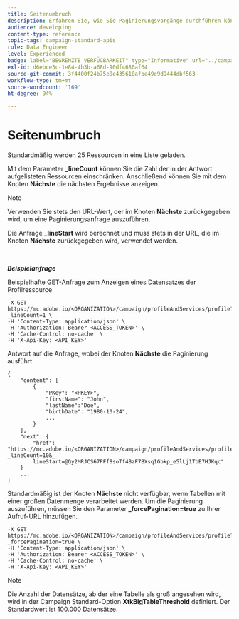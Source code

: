 ```yaml
---
title: Seitenumbruch
description: Erfahren Sie, wie Sie Paginierungsvorgänge durchführen können.
audience: developing
content-type: reference
topic-tags: campaign-standard-apis
role: Data Engineer
level: Experienced
badge: label="BEGRENZTE VERFÜGBARKEIT" type="Informative" url="../campaign-standard-migration-home.md" tooltip="Auf Campaign Standard migrierte Benutzer beschränkt"
exl-id: d6ebce3c-1e84-4b3b-a68d-90df4680af64
source-git-commit: 3f4400f24b75e8e435610afbe49e9d9444dbf563
workflow-type: tm+mt
source-wordcount: '169'
ht-degree: 94%

---
```


# Seitenumbruch

Standardmäßig werden 25 Ressourcen in eine Liste geladen.

Mit dem Parameter **_lineCount** können Sie die Zahl der in der Antwort aufgelisteten Ressourcen einschränken.  Anschließend können Sie mit dem Knoten **Nächste** die nächsten Ergebnisse anzeigen.

>[!NOTE]
>
>Verwenden Sie stets den URL-Wert, der im Knoten **Nächste** zurückgegeben wird, um eine Paginierungsanfrage auszuführen.
>
>Die Anfrage **_lineStart** wird berechnet und muss stets in der URL, die im Knoten **Nächste** zurückgegeben wird, verwendet werden.

<br/>

***Beispielanfrage***

Beispielhafte GET-Anfrage zum Anzeigen eines Datensatzes der Profilressource

```
-X GET https://mc.adobe.io/<ORGANIZATION>/campaign/profileAndServices/profile?_lineCount=1 \
-H 'Content-Type: application/json' \
-H 'Authorization: Bearer <ACCESS_TOKEN>' \
-H 'Cache-Control: no-cache' \
-H 'X-Api-Key: <API_KEY>'
```

Antwort auf die Anfrage, wobei der Knoten **Nächste** die Paginierung ausführt.

```
{
    "content": [
        {
            "PKey": "<PKEY>",
            "firstName": "John",
            "lastName":"Doe",
            "birthDate": "1980-10-24",
            ...
        }
    ],
    "next": {
        "href": "https://mc.adobe.io/<ORGANIZATION>/campaign/profileAndServices/profile/email?_lineCount=10&_
        lineStart=@Qy2MRJCS67PFf8soTf4BzF7BXsq1Gbkp_e5lLj1TbE7HJKqc"
    }
    ...
}
```

Standardmäßig ist der Knoten **Nächste** nicht verfügbar, wenn Tabellen mit einer großen Datenmenge verarbeitet werden. Um die Paginierung auszuführen, müssen Sie den Parameter **_forcePagination=true** zu Ihrer Aufruf-URL hinzufügen.

```
-X GET https://mc.adobe.io/<ORGANIZATION>/campaign/profileAndServices/profile?_forcePagination=true \
-H 'Content-Type: application/json' \
-H 'Authorization: Bearer <ACCESS_TOKEN>' \
-H 'Cache-Control: no-cache' \
-H 'X-Api-Key: <API_KEY>'
```

>[!NOTE]
>
>Die Anzahl der Datensätze, ab der eine Tabelle als groß angesehen wird, wird in der Campaign Standard-Option **XtkBigTableThreshold** definiert. Der Standardwert ist 100.000 Datensätze.

